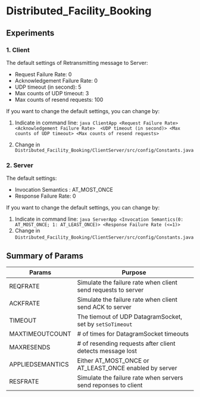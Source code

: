 # Distributed_Facility_Booking

## Experiments

### 1. Client
The default settings of Retransmitting message to Server:
 * Request Failure Rate: 0
 * Acknowledgement Failure Rate: 0
 * UDP timeout (in second): 5
 * Max counts of UDP timeout: 3
 * Max counts of resend requests: 100

If you want to change the default settings, you can change by:
1. Indicate in command line: `java ClientApp <Request Failure Rate> <Acknowledgement Failure Rate> 
   <UDP timeout (in second)> <Max counts of UDP timeout> <Max counts of resend requests>`
   
2. Change in `Distributed_Facility_Booking/ClientServer/src/config/Constants.java`

### 2. Server
The default settings:
* Invocation Semantics : AT_MOST_ONCE
* Response Failure Rate: 0

If you want to change the default settings, you can change by:
1. Indicate in command line: `java ServerApp <Invocation Semantics(0: AT_MOST_ONCE; 1: AT_LEAST_ONCE)> <Response Failure Rate (<=1)>`
2. Change in `Distributed_Facility_Booking/ClientServer/src/config/Constants.java`

## Summary of Params

Params | Purpose
-------|---------
REQFRATE | Simulate the failure rate when client send requests to server 
ACKFRATE | Simulate the failure rate when client send ACK to server 
TIMEOUT | The tiemout of UDP DatagramSocket, set by `setSoTimeout`  
MAXTIMEOUTCOUNT | # of times for DatagramSocket timeouts 
MAXRESENDS | # of resending requests after client detects message lost 
APPLIEDSEMANTICS | Either AT_MOST_ONCE or AT_LEAST_ONCE enabled by server
RESFRATE | Simulate the failure rate when servers send reponses to client 

